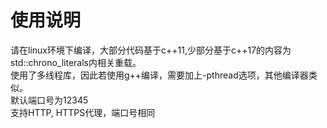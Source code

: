 # 使用说明
请在linux环境下编译，大部分代码基于c++11,少部分基于c++17的内容为std::chrono_literals内相关重载。  
使用了多线程库，因此若使用g++编译，需要加上-pthread选项，其他编译器类似。  
默认端口号为12345  
支持HTTP, HTTPS代理，端口号相同  

